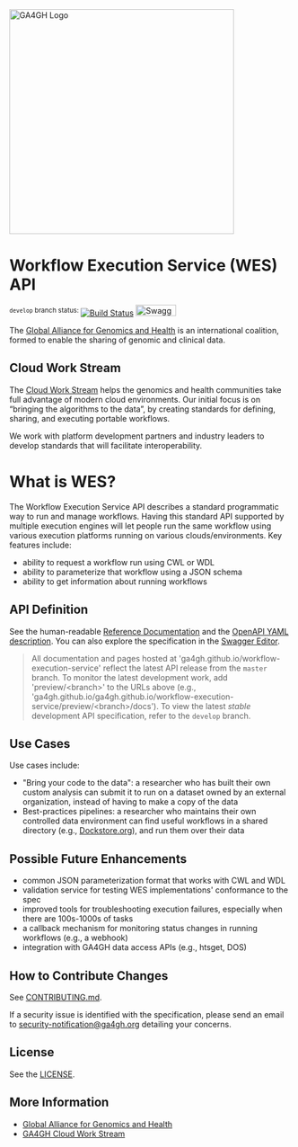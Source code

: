 <img src="https://www.ga4gh.org/wp-content/themes/ga4gh-theme/gfx/GA-logo-horizontal-tag-RGB.svg" alt="GA4GH Logo" style="width: 400px;"/>

Workflow Execution Service (WES) API
====================================

<sup>`develop` branch status: </sup>[![Build Status](https://travis-ci.org/ga4gh/workflow-execution-service-schemas.svg?branch=develop)](https://travis-ci.org/ga4gh/workflow-execution-service-schemas?branch=develop)
<a href="https://ga4gh.github.io/workflow-execution-service-schemas/preview/develop/swagger.yaml"><img src="http://online.swagger.io/validator?url=https://ga4gh.github.io/workflow-execution-service-schemas/preview/develop/swagger.yaml" alt="Swagger Validator" height="20em" width="72em"></A>

The [Global Alliance for Genomics and Health](http://genomicsandhealth.org/) is an international coalition, formed to enable the sharing of genomic and clinical data.

Cloud Work Stream
-----------------

The [Cloud Work Stream](https://ga4gh.cloud) helps the genomics and health communities take full advantage of modern cloud environments.
Our initial focus is on “bringing the algorithms to the data”, by creating standards for defining, sharing, and executing portable workflows.

We work with platform development partners and industry leaders to develop standards that will facilitate interoperability.

What is WES?
============

The Workflow Execution Service API describes a standard programmatic way to run and manage workflows.
Having this standard API supported by multiple execution engines will let people run
the same workflow using various execution platforms running on various clouds/environments.
Key features include:

* ability to request a workflow run using CWL or WDL
* ability to parameterize that workflow using a JSON schema
* ability to get information about running workflows

API Definition
--------------

See the human-readable [Reference Documentation](https://ga4gh.github.io/workflow-execution-service-schemas/docs/) 
and the [OpenAPI YAML description](openapi/workflow_execution_service.swagger.yaml). You can also explore the specification in the [Swagger Editor](https://editor.swagger.io/?url=https://ga4gh.github.io/workflow-execution-service-schemas/openapi.yaml).

> All documentation and pages hosted at 'ga4gh.github.io/workflow-execution-service' reflect the latest API release from the `master` branch. To monitor the latest development work, add 'preview/\<branch\>' to the URLs above (e.g., 'ga4gh.github.io/ga4gh.github.io/workflow-execution-service/preview/\<branch\>/docs'). To view the latest *stable* development API specification, refer to the `develop` branch.

Use Cases
---------

Use cases include:

* "Bring your code to the data": a researcher who has built their own custom analysis can submit it to run on a dataset owned by an external organization, instead of having to make a copy of the data
* Best-practices pipelines: a researcher who maintains their own controlled data environment can find useful workflows in a shared directory (e.g., [Dockstore.org](http://dockstore.org)), and run them over their data

Possible Future Enhancements
----------------------------

* common JSON parameterization format that works with CWL and WDL
* validation service for testing WES implementations' conformance to the spec
* improved tools for troubleshooting execution failures, especially when there are 100s-1000s of tasks
* a callback mechanism for monitoring status changes in running workflows (e.g., a webhook)
* integration with GA4GH data access APIs (e.g., htsget, DOS)

How to Contribute Changes
-------------------------

See [CONTRIBUTING.md](CONTRIBUTING.md).

If a security issue is identified with the specification, please send an email to security-notification@ga4gh.org detailing your concerns.

License
-------

See the [LICENSE](LICENSE).

More Information
----------------

* [Global Alliance for Genomics and Health](http://genomicsandhealth.org)
* [GA4GH Cloud Work Stream](https://ga4gh.cloud)
